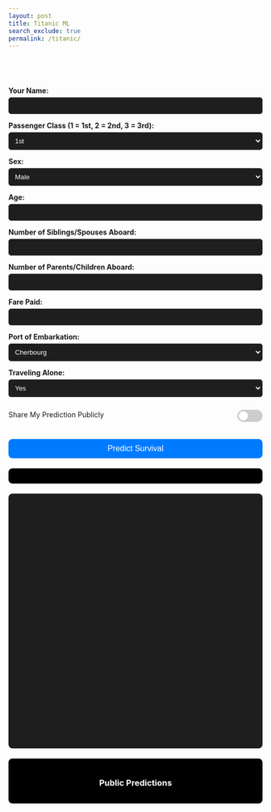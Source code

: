 ```yaml
---
layout: post
title: Titanic ML
search_exclude: true
permalink: /titanic/
---
```


<!-- Meta and Title tags must be avoided in markdown unless injected via layout -->
<!-- Instead, move CSS and JS into the body or layout -->

<h2>Titanic Survival Prediction</h2>

<form id="titanic-form">
  <label for="name">Your Name:</label>
  <input type="text" id="name" required />

  <label for="pclass">Passenger Class (1 = 1st, 2 = 2nd, 3 = 3rd):</label>
  <select id="pclass" required>
    <option value="1">1st</option>
    <option value="2">2nd</option>
    <option value="3">3rd</option>
  </select>

  <label for="sex">Sex:</label>
  <select id="sex" required>
    <option value="male">Male</option>
    <option value="female">Female</option>
  </select>

  <label for="age">Age:</label>
  <input type="number" id="age" min="0" step="0.1" required />

  <label for="sibsp">Number of Siblings/Spouses Aboard:</label>
  <input type="number" id="sibsp" min="0" required />

  <label for="parch">Number of Parents/Children Aboard:</label>
  <input type="number" id="parch" min="0" required />

  <label for="fare">Fare Paid:</label>
  <input type="number" id="fare" min="0" step="0.01" required />

  <label for="embarked">Port of Embarkation:</label>
  <select id="embarked" required>
    <option value="C">Cherbourg</option>
    <option value="Q">Queenstown</option>
    <option value="S">Southampton</option>
  </select>

  <label for="alone">Traveling Alone:</label>
  <select id="alone" required>
    <option value="true">Yes</option>
    <option value="false">No</option>
  </select>

  <div class="checkbox-group">
    <span class="checkbox-label">Share My Prediction Publicly</span>
    <label class="switch">
      <input type="checkbox" id="share" />
      <span class="slider"></span>
    </label>
  </div>

  <button type="submit">Predict Survival</button>
</form>

<div class="result" id="result"></div>

<canvas id="predictionChart" width="400" height="400" style="margin-top: 20px;"></canvas>

<div class="result" id="shared-results">
  <h3>Public Predictions</h3>
  <ul id="shared-list"></ul>
</div>

<!-- Chart.js CDN -->
<script src="https://cdn.jsdelivr.net/npm/chart.js"></script>

<style>
  h2, h3 {
    text-align: center;
    color: #ffffff;
  }

  label {
    display: block;
    margin: 10px 0 5px;
    font-weight: bold;
  }

  input, select {
    width: 100%;
    padding: 8px;
    border-radius: 5px;
    border: 1px solid #333;
    background-color: #1e1e1e;
    color: white;
  }

  button {
    margin-top: 15px;
    padding: 10px;
    width: 100%;
    background-color: #007bff;
    color: white;
    border: none;
    border-radius: 8px;
    font-size: 16px;
    cursor: pointer;
  }

  button:hover {
    background-color: #0056b3;
  }

  .result {
    margin-top: 20px;
    padding: 15px;
    background-color: #000;
    border-radius: 8px;
    box-shadow: 0 0 5px rgba(255,255,255,0.1);
  }

  ul {
    list-style-type: none;
    padding-left: 0;
  }

  li {
    margin: 8px 0;
    padding: 6px 10px;
    background: #1f1f1f;
    border-radius: 6px;
    color: #fff;
  }

  .switch {
    position: relative;
    display: inline-block;
    width: 50px;
    height: 24px;
  }

  .switch input {
    opacity: 0;
    width: 0;
    height: 0;
  }

  .slider {
    position: absolute;
    cursor: pointer;
    top: 0; left: 0;
    right: 0; bottom: 0;
    background-color: #ccc;
    transition: 0.4s;
    border-radius: 24px;
  }

  .slider:before {
    position: absolute;
    content: "";
    height: 18px;
    width: 18px;
    left: 3px;
    bottom: 3px;
    background-color: white;
    transition: 0.4s;
    border-radius: 50%;
  }

  input:checked + .slider {
    background-color: #2196F3;
  }

  input:checked + .slider:before {
    transform: translateX(26px);
  }

  .checkbox-group {
    margin-top: 15px;
    display: flex;
    align-items: center;
    gap: 10px;
  }

  .checkbox-label {
    flex-grow: 1;
  }

  canvas {
    display: block;
    margin: 0 auto;
    background-color: #1e1e1e;
    border-radius: 8px;
  }
</style>

<script>
  function updateSharedResults() {
    const shared = JSON.parse(localStorage.getItem("sharedPredictions") || "[]");
    const list = document.getElementById("shared-list");
    list.innerHTML = "";
    shared.forEach(entry => {
      const li = document.createElement("li");
      li.innerHTML = `<strong>${entry.name}</strong>: ${entry.survive}% survive, ${entry.die}% die`;
      list.appendChild(li);
    });
  }

  document.getElementById("titanic-form").addEventListener("submit", async function (e) {
    e.preventDefault();

    const name = document.getElementById("name").value;
    const data = {
      name: [name],
      pclass: [parseInt(document.getElementById("pclass").value)],
      sex: [document.getElementById("sex").value],
      age: [parseFloat(document.getElementById("age").value)],
      sibsp: [parseInt(document.getElementById("sibsp").value)],
      parch: [parseInt(document.getElementById("parch").value)],
      fare: [parseFloat(document.getElementById("fare").value)],
      embarked: [document.getElementById("embarked").value],
      alone: [document.getElementById("alone").value === "true"]
    };

    const share = document.getElementById("share").checked;
    const responseBox = document.getElementById("result");
    responseBox.innerHTML = "Predicting...";

    try {
      const res = await fetch("http://127.0.0.1:8887/api/titanic/predict", {
        method: "POST",
        headers: { "Content-Type": "application/json" },
        credentials: "include",
        body: JSON.stringify(data)
      });

      if (!res.ok) throw new Error("Prediction failed");

      const result = await res.json();
      const die = (result.die * 100).toFixed(2);
      const survive = (result.survive * 100).toFixed(2);

      responseBox.innerHTML = `
        <strong>Prediction:</strong><br/>
        <span style="color: red;">Death Probability: ${die}%</span><br/>
        <span style="color: lime;">Survival Probability: ${survive}%</span>
      `;

      const ctx = document.getElementById("predictionChart").getContext("2d");
      window.predictionChart = new Chart(ctx, {
        type: "pie",
        data: {
          labels: ["Survive", "Die"],
          datasets: [{
            data: [survive, die],
            backgroundColor: ["#00ff00", "#ff0000"]
          }]
        },
        options: {
          responsive: true,
          plugins: {
            legend: {
              position: "bottom",
              labels: { color: "white" }
            },
            title: {
              display: true,
              text: "Survival vs Death Probability",
              color: "white",
              font: { size: 18 }
            }
          }
        }
      });

      if (share) {
        const shared = JSON.parse(localStorage.getItem("sharedPredictions") || "[]");
        shared.push({ name, survive, die });
        localStorage.setItem("sharedPredictions", JSON.stringify(shared));
        updateSharedResults();
      }
    } catch (err) {
      responseBox.innerHTML = "Error: Could not get prediction.";
      console.error(err);
    }
  });

  window.addEventListener("DOMContentLoaded", updateSharedResults);
</script>